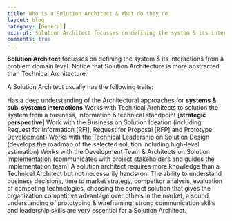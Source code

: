 ```yaml
---
title: Who is a Solution Architect & What do they do
layout: blog
category: [General]
excerpt: Solution Architect focusses on defining the system & its interactions from a problem domain level. In this blog, we will see the traits of Solution Architects.
comments: true
---
```


**Solution Architect** focusses on defining the system & its interactions from a problem domain level. Notice that Solution Architecture is more abstracted than Technical Architecture.

A Solution Architect usually has the following traits:

Has a deep understanding of the Architectural approaches for **systems & sub-systems interactions**
Works with Technical Architects to solution the system from a business, information & technical standpoint [**strategic perspective**]
Work with the Business on Solution Ideation (including Request for Information [RFI], Request for Proposal [RFP] and Prototype Development)
Works with the Technical Leadership on Solution Design (develops the roadmap of the selected solution including high-level estimation)
Works with the Development Team & Architects on Solution Implementation (communicates with project stakeholders and guides the implementation team)
A solution architect requires more knowledge than a Technical Architect but not necessarily hands-on. The ability to understand business decisions, time to market strategy, competitor analysis, evaluation of competing technologies, choosing the correct solution that gives the organization competitive advantage over others in the market, a sound understanding of prototyping & wireframing, strong communication skills and leadership skills are very essential for a Solution Architect.
